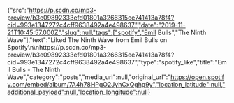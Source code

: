 {"src":"https://p.scdn.co/mp3-preview/b3e09892333efd01801a3266315ee741413a78f4?cid=993e1347272c4cff9638492a4e498637","date":"2019-11-21T10:45:57.000Z","slug":null,"tags":["spotify","Emil Bulls","The Ninth Wave"],"text":"Liked The Ninth Wave from Emil Bulls on Spotify\n\nhttps://p.scdn.co/mp3-preview/b3e09892333efd01801a3266315ee741413a78f4?cid=993e1347272c4cff9638492a4e498637","type":"spotify_like","title":"Emil Bulls - The Ninth Wave","category":"posts","media_url":null,"original_url":"https://open.spotify.com/embed/album/7A4h78HPgO2JyhCxQghg9y","location_latitude":null,"additional_payload":null,"location_longitude":null}